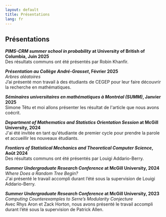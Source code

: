 ```yaml
---
layout: default
title: Présentations
lang: fr
---
```

## Présentations

***PIMS-CRM summer school in probability* at University of British of Columbia, Juin 2025**  
Des résultats communs ont été présentés par Robin Khanfir.

***Présentation au Collège André-Grasset*, Février 2025**  
*Arbres aléatoires*  
J’ai présenté mon travail à des étudiants de CEGEP pour leur faire découvrir la recherche en mathématiques.

***Séminaires universitaires en mathématiques à Montréal (SUMM)*, Janvier 2025**  
Simone Têtu et moi allons présenter les résultat de l'article que nous avons coécrit.

***Department of Mathematics and Statistics Orientation Session* at McGill University, 2024**  
J'ai été invitée en tant qu'étudiante de premier cycle pour prendre la parole et accueillir les nouveaux étudiants.

***Frontiers of Statistical Mechanics and Theoretical Computer Science*, Août 2024**  
Des résultats communs ont été présentés par Louigi Addario-Berry.

***Summer Undergraduate Research Conference* at McGill University, 2024**  
*Where Does a Random Tree Begin?*  
J'ai présenté le travail accompli durant l’été sous la supervision de Louigi Addario-Berry.

***Summer Undergraduate Research Conference* at McGill University, 2023**  
*Computing Counterexamples to Serre’s Modularity Conjecture*  
Avec Rhys Aron et Zack Horton, nous avons présenté le travail accompli durant l’été sous la supervision de Patrick Allen.


